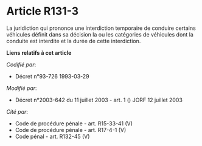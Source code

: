 # Article R131-3

La juridiction qui prononce une interdiction temporaire de conduire certains véhicules définit dans sa décision la ou les
catégories de véhicules dont la conduite est interdite et la durée de cette interdiction.

**Liens relatifs à cet article**

_Codifié par_:

  - Décret n°93-726 1993-03-29

_Modifié par_:

  - Décret n°2003-642 du 11 juillet 2003 - art. 1 () JORF 12 juillet 2003

_Cité par_:

  - Code de procédure pénale - art. R15-33-41 (V)
  - Code de procédure pénale - art. R17-4-1 (V)
  - Code pénal - art. R132-45 (V)
